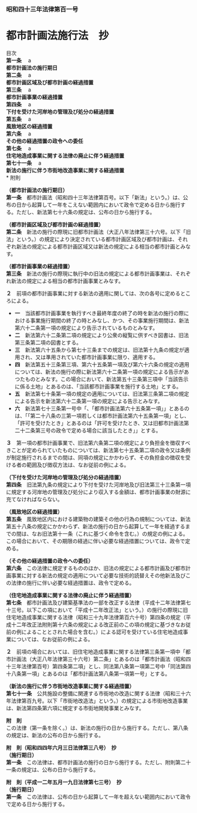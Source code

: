 ### 昭和四十三年法律第百一号  
# 都市計画法施行法　抄  
  
目次  
**第一条**　 a  
**都市計画法の施行期日**  
**第二条**　 a  
**都市計画区域及び都市計画の経過措置**  
**第三条**　 a  
**都市計画事業の経過措置**  
**第四条**　 a  
**下付を受けた河岸地の管理及び処分の経過措置**  
**第五条**　 a  
**風致地区の経過措置**  
**第六条**　 a  
**その他の経過措置の政令への委任**  
**第七条**　 a  
**住宅地造成事業に関する法律の廃止に伴う経過措置**  
**第七十一条**　 a  
**新法の施行に伴う市街地改造事業に関する経過措置**  
	* 附則  
  
**（都市計画法の施行期日）**  
**第一条**　都市計画法（昭和四十三年法律第百号。以下「新法」という。）は、公布の日から起算して一年をこえない範囲内において政令で定める日から施行する。ただし、新法第七十六条の規定は、公布の日から施行する。  
  
**（都市計画区域及び都市計画の経過措置）**  
**第二条**　新法の施行の際現に旧都市計画法（大正八年法律第三十六号。以下「旧法」という。）の規定により決定されている都市計画区域及び都市計画は、それぞれ新法の規定による都市計画区域又は新法の規定による相当の都市計画とみなす。  
  
**（都市計画事業の経過措置）**  
**第三条**　新法の施行の際現に執行中の旧法の規定による都市計画事業は、それぞれ新法の規定による相当の都市計画事業とみなす。  
  
**２**　前項の都市計画事業に対する新法の適用に関しては、次の各号に定めるところによる。  
* **一**　当該都市計画事業を執行すべき最終年度の終了の時を新法の施行の際における事業施行期間の終了の時とみなし、かつ、その事業施行期間は、新法第六十二条第一項の規定により告示されているものとみなす。  
* **二**　新法第六十二条第二項の規定により公衆の縦覧に供すべき図書は、旧法第三条第二項の図書とする。  
* **三**　新法第六十五条から第七十三条までの規定は、旧法第十九条の規定が適用され、又は準用されていた都市計画事業に限り、適用する。  
* **四**　新法第五十三条第三項、第六十五条第一項及び第六十六条の規定の適用については、新法の施行の際に新法第六十二条第一項の規定による告示があつたものとみなす。この場合において、新法第五十三条第三項中「当該告示に係る土地」とあるのは、「当該都市計画事業を施行する土地」とする。  
* **五**　新法第七十条第一項の規定の適用については、旧法第三条第二項の規定による告示を新法第六十二条第一項の規定による告示とみなす。  
* **六**　新法第七十三条第一号中「、「都市計画法第六十五条第一項」」とあるのは、「「第二十八条の三第一項若しくは都市計画法第六十五条第一項」とし、「許可を受けたとき」とあるのは「許可を受けたとき、又は旧都市計画法第二十二条第三号の政令で定める場合に該当したとき」」とする。  
  
**３**　第一項の都市計画事業で、旧法第六条第二項の規定により負担金を徴収すべきことが定められていたものについては、新法第七十五条第二項の政令又は条例が制定施行されるまでの間は、同項の規定にかかわらず、その負担金の徴収を受ける者の範囲及び徴収方法は、なお従前の例による。  
  
**（下付を受けた河岸地の管理及び処分の経過措置）**  
**第四条**　旧法第九条の規定により下付を受けた河岸地及び旧法第三十三条第一項に規定する河岸地の管理及び処分により収入する金額は、都市計画事業の財源に充てなければならない。  
  
**（風致地区の経過措置）**  
**第五条**　風致地区内における建築物の建築その他の行為の規制については、新法第五十八条の規定にかかわらず、新法の施行の日から起算して一年を経過するまでの間は、なお旧法第十一条（これに基づく命令を含む。）の規定の例による。この場合において、その期限の経過に伴い必要な経過措置については、政令で定める。  
  
**（その他の経過措置の政令への委任）**  
**第六条**　この法律に規定するもののほか、旧法の規定による都市計画及び都市計画事業に対する新法の規定の適用について必要な技術的読替えその他新法及びこの法律の施行に伴い必要な経過措置は、政令で定める。  
  
**（住宅地造成事業に関する法律の廃止に伴う経過措置）**  
**第七条**　都市計画法及び建築基準法の一部を改正する法律（平成十二年法律第七十三号。以下この項において「平成十二年改正法」という。）の施行の際現に旧住宅地造成事業に関する法律（昭和三十九年法律第百六十号）第四条の規定（平成十二年改正法附則第十六条の規定による改正前のこの項の規定に基づきなお従前の例によることとされた場合を含む。）による認可を受けている住宅地造成事業については、なお従前の例による。  
  
**２**　前項の場合においては、旧住宅地造成事業に関する法律第三条第一項中「都市計画法（大正八年法律第三十六号）第二条」とあるのは「都市計画法（昭和四十三年法律第百号）第四条第二項」とし、同法第八条第一項第二号中「同法第四十八条第一項」とあるのは「都市計画法第八条第一項第一号」とする。  
  
**（新法の施行に伴う市街地改造事業に関する経過措置）**  
**第七十一条**　公共施設の整備に関連する市街地の改造に関する法律（昭和三十六年法律第百九号。以下「市街地改造法」という。）の規定による市街地改造事業は、新法第四条第六項に規定する市街地開発事業とみなす。  
  
**附　則**  
この法律（第一条を除く。）は、新法の施行の日から施行する。ただし、第八条の規定は、新法の公布の日から施行する。  
  
**附　則（昭和四四年六月三日法律第三八号）　抄**  
**（施行期日）**  
**第一条**　この法律は、都市計画法の施行の日から施行する。ただし、附則第二十一条の規定は、公布の日から施行する。  
  
**附　則（平成一二年五月一九日法律第七三号）　抄**  
**（施行期日）**  
**第一条**　この法律は、公布の日から起算して一年を超えない範囲内において政令で定める日から施行する。  
  
